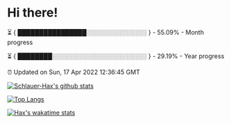 # Hi there!

⏳ { ████████████████░░░░░░░░░░░░░░ } - 55.09% - Month progress

⏳ { ████████░░░░░░░░░░░░░░░░░░░░░░ } - 29.19% - Year progress

⏰ Updated on Sun, 17 Apr 2022 12:36:45 GMT


[![Schlauer-Hax's github stats](https://github-readme-stats.vercel.app/api?username=Schlauer-Hax&show_icons=true&theme=dark&count_private=true)](https://github.com/Schlauer-Hax)


[![Top Langs](https://github-readme-stats.vercel.app/api/top-langs/?username=Schlauer-Hax&layout=compact&theme=dark)](https://github.com/Schlauer-Hax?tab=repositories)


[![Hax's wakatime stats](https://github-readme-stats.vercel.app/api/wakatime?username=Hax&theme=dark)](https://wakatime.com/@Hax)

